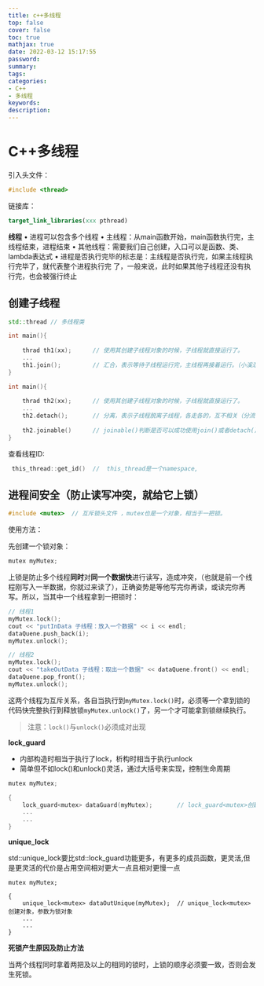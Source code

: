 ```yaml
---
title: c++多线程
top: false
cover: false
toc: true
mathjax: true
date: 2022-03-12 15:17:55
password:
summary:
tags:
categories: 
- C++
- 多线程
keywords:
description:
---
```


# C++多线程

引入头文件：

```c++
#include <thread>  
```

链接库：

```cmake
target_link_libraries(xxx pthread)
```
**线程**
• 进程可以包含多个线程
• 主线程：从main函数开始，main函数执行完，主线程结束，进程结束
• 其他线程：需要我们自己创建，入口可以是函数、类、lambda表达式
• 进程是否执行完毕的标志是：主线程是否执行完，如果主线程执行完毕了，就代表整个进程执行完
了，一般来说，此时如果其他子线程还没有执行完，也会被强行终止

## 创建子线程

```c++
std::thread	// 多线程类
```

```c++
int main(){
    
    thrad th1(xx);		// 使用其创建子线程对象的时候，子线程就直接运行了。
    ...
	th1.join();			// 汇合，表示等待子线程运行完，主线程再接着运行。（小溪汇入大河）
}
```

```c++
int main(){
    
    thrad th2(xx);		// 使用其创建子线程对象的时候，子线程就直接运行了。
    ...
	th2.detach();		// 分离，表示子线程脱离子线程，各走各的，互不相关（分流了），注意，此时如果主线程运行完毕，则直接关闭所有线程，子线程没运行完也停止运行。（夭折了），少用。
    
    th2.joinable()		// joinable()判断是否可以成功使用join()或者detach(),如果返回true，证明可以调用join()或者detach(),如果返回false，证明调用过join()或者detach()，join()和detach()都不能再调用了
}

```

查看线程ID:

```c++
 this_thread::get_id()	//  this_thread是一个namespace,
```
## 进程间安全（防止读写冲突，就给它上锁）
```c++
#include <mutex>  // 互斥锁头文件 ，mutex也是一个对象，相当于一把锁。
```

使用方法：

先创建一个锁对象：

```c++
mutex myMutex;
```

上锁是防止多个线程**同时**对**同一个数据快**进行读写，造成冲突，（也就是前一个线程刚写入一半数据，你就过来读了），正确姿势是等他写完你再读，或读完你再写。所以，当其中一个线程拿到一把锁时：

```c++
// 线程1
myMutex.lock();			
cout << "putInData 子线程：放入一个数据" << i << endl;
dataQuene.push_back(i);
myMutex.unlock();
```

```C++
// 线程2
myMutex.lock();			
cout << "takeOutData 子线程：取出一个数据" << dataQuene.front() << endl;
dataQuene.pop_front();
myMutex.unlock();
```

这两个线程为互斥关系，各自当执行到`myMutex.lock()`时，必须等一个拿到锁的代码快完整执行到释放锁`myMutex.unlock()`了，另一个才可能拿到锁继续执行。

> 注意：`lock()`与`unlock()`必须成对出现

**lock_guard**

- 内部构造时相当于执行了lock，析构时相当于执行unlock
- 简单但不如lock()和unlock()灵活，通过大括号来实现，控制生命周期

```c++
mutex myMutex;

{
    lock_guard<mutex> dataGuard(myMutex);		// lock_guard<mutex>创建对象，参数为锁对象
	...
    ...    
}
```

**unique_lock**

std::unique_lock要比std::lock_guard功能更多，有更多的成员函数，更灵活,但是更灵活的代价是占用空间相对更大一点且相对更慢一点

```
mutex myMutex;

{
    unique_lock<mutex> dataOutUnique(myMutex);	// unique_lock<mutex>创建对象，参数为锁对象
	...
    ...    
}
```

**死锁产生原因及防止方法**

当两个线程同时拿着两把及以上的相同的锁时，上锁的顺序必须要一致，否则会发生死锁。